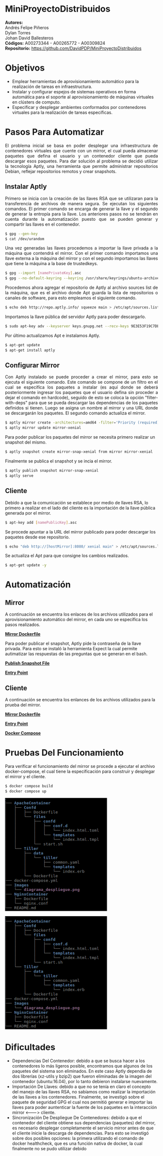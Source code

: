 # MiniProyectoDistribuidos
<b>Autores:</b><br>
Andrés Felipe Piñeros<br>
Dylan Torres<br>
Johan David Ballesteros<br>
<b>Códigos:</b> A00273344 - A00265772 - A00309824 <br>
<b>Repositorio:</b> https://github.com/DavidPDP/MiniProyectoDistribuidos

# Objetivos
* Emplear herramientas de aprovisionamiento automático para la realización de tareas en infraestructura.
* Instalar y configurar espejos de sistemas operativos en forma automática para el soporte al aprovisionamiento de máquinas virtuales en clústers de computo.
* Especificar y desplegar ambientes conformados por contenedores virtuales para la realización de tareas específicas.

# Pasos Para Automatizar
<p align='justify'>El problema inicial se basa en poder desplegar una infraestructura de contenedores virtuales que cuente con un mirror, el cual pueda almacenar paquetes que defina el usuario y un contenedor cliente que pueda descargar esos paquetes. Para dar solución al problema se decidió utilizar la tecnología Aptly, una herramienta que permite administrar repositorios Debian, reflejar repositorios remotos y crear snapshots.</p>

## Instalar Aptly
<p align='justify'>Primero se inicia con la creación de las llaves RSA que se utilizaran para la transferencia de archivos de manera segura. Se ejecutan los siguientes comandos. El primer comando se encarga de generar la llave y el segundo de generar la entropía para la llave. Los anteriores pasos no se tendrán en cuenta durante la automatización puesto que se pueden generar y compartir las llaves en el contenedor.</p>

```sh
$ gpg --gen-key
$ cat /dev/urandom
```
<p align='justify'> Una vez generadas las llaves procedemos a importar la llave privada a la máquina que contendrá el mirror. Con el primer comando importamos una llave externa a la máquina del mirror y con el segundo importamos las llaves que tiene la máquina a la base de trustedkeys.</p>

```sh
$ gpg --import [namePrivateKey].asc
$ gpg --no-default-keyring --keyring /usr/share/keyrings/ubuntu-archive-keyring.gpg --export | gpg --no-default-keyring --keyring trustedkeys.gpg --import
```
<p align='justify'>Procedemos ahora agregar el repositorio de Aptly al archivo sources list de la máquina, que es el archivo donde Apt guarda la lista de repositorios o canales de software, para esto empleamos el siguiente comando.</p>

```sh
$ echo deb http://repo.aptly.info/ squeeze main > /etc/apt/sources.list
```
Importamos la llave pública del servidor Aptly para poder descargarlo.

```sh
$ sudo apt-key adv --keyserver keys.gnupg.net --recv-keys 9E3E53F19C7DE460
```
Por último actualizamos Apt e instalamos Aptly.

```sh
$ apt-get update
$ apt-get install aptly
```
## Configurar Mirror
<p align='justify'>Con Aptly instalado se puede proceder a crear el mirror, para esto se ejecuta el siguiente comando. Este comando se compone de un filtro en el cual se especifíca los paquetes a instalar (es aquí donde se deberá posteriormente ingresar los paquetes que el usuario defina sin proceder a dejar el comando en hardcode), seguido de esto se coloca la opción "filter-with-deps" para que se pueda descargar las dependencias de los paquetes definidos si tienen. Luego se asigna un nombre al mirror y una URL donde se descargarán los paquetes. El segundo comando actualiza el mirror.</p>

```sh
$ aptly mirror create -architectures=amd64 -filter='Priority (required) | Priority (important) | Priority (standard) | postgresql' -filter-with-deps mirror-xenial http://mirror.upb.edu.co/ubuntu/ xenial main
$ aptly mirror update mirror-xenial
```
Para poder publicar los paquetes del mirror se necesita primero realizar un snapshot del mismo.

```sh
$ aptly snapshot create mirror-snap-xenial from mirror mirror-xenial
```
Finalmente se publica el snapshot y se incia el mirror.

```sh
$ aptly publish snapshot mirror-snap-xenial
$ aptly serve
```

## Cliente
Debido a que la comunicación se establece por medio de llaves RSA, lo primero a realizar en el lado del cliente es la importación de la llave pública generada por el mirror.

```sh
$ apt-key add [namePublicKey].asc
```
Se procede apuntar a la URL del mirror publicado para poder descargar los paquetes desde ese repositorio.

```sh
$ echo "deb http://[hostMirror]:8080/ xenial main" > /etc/apt/sources.list
```
Se actualiza el Apt para que consigne los cambios realizados.

```sh
$ apt-get update -y
```

# Automatización

## Mirror
A continuación se encuentra los enlaces de los archivos utilizados para el aprovisionamiento automático del mirror, en cada uno se específica los pasos realizados.

<a href="https://github.com/DavidPDP/MiniProyectoDistribuidos/blob/master/solucion/sol_sin_healthcheck/Mirror/Dockerfile"><b>Mirror Dockerfile</b></a>

Para poder publicar el snapshot, Aptly pide la contraseña de la llave privada. Para esto se instaló la herramienta Expect la cual permite autimatizar las respuestas de las preguntas que se generan en el bash.

<a href="https://github.com/DavidPDP/MiniProyectoDistribuidos/edit/master/solucion/sol_sin_healthcheck/Mirror/conf/publish_snapshot.sh"><b>Publish Snapshot File</b></a>

<a href="https://github.com/DavidPDP/MiniProyectoDistribuidos/blob/master/solucion/sol_sin_healthcheck/Mirror/conf/Entrypoint.sh"><b>Entry Point</b></a>

## Cliente
A continuación se encuentra los enlances de los archivos utilizados para la prueba del mirror.

<a href="https://github.com/DavidPDP/MiniProyectoDistribuidos/blob/master/solucion/sol_sin_healthcheck/Client/Dockerfile"><b>Mirror Dockerfile</b></a>

<a href="https://github.com/DavidPDP/MiniProyectoDistribuidos/blob/master/solucion/sol_sin_healthcheck/Client/conf/Entrypoint.sh"><b>Entry Point</b></a>

<a href="https://github.com/DavidPDP/MiniProyectoDistribuidos/blob/master/solucion/sol_sin_healthcheck/docker-compose.yml"><b>Docker Compose</b></a>

# Pruebas Del Funcionamiento
Para verificar el funcionamiento del mirror se procede a ejecutar el archivo docker-compose, el cual tiene la especificación para construir y desplegar el mirror y el cliente.

```sh
$ docker compose build 
$ docker compose up
```

![alt text](https://github.com/DavidPDP/DockerLoadBalancer/blob/master/Images/tree)

![alt text](https://github.com/DavidPDP/DockerLoadBalancer/blob/master/Images/tree)

# Dificultades

* Dependencias Del Contenedor: debido a que se busca hacer a los contenedores lo más ligeros posible, encontramos que algunos de los paquetes del sistema son eliminados. En este caso Aptly dependía de dos librerías (xz-utils y bzip2) que fueron eliminadas de la imagen del contenedor (ubuntu:16.04), por lo tanto debieron instalarse nuevamente.  
* Importación De Llaves: debido a que no se tenía en claro el concepto del manejo de las llaves RSA, no sabíamos como realizar la importación de las llaves a los contenedores. Finalmente, se investigó sobre el paquete de seguridad GPG el cual nos permitió generar e importar las llaves para poder auntenticar la fuente de los paquetes en la interacción mirror <---> cliente.
* Sincronización De Despliegue De Contenedores: debido a que el contenedor del cliente obtiene sus dependencias (paquetes) del mirror, es necesario desplegar completamente el servicio mirror antes de que el cliente inicie la descarga de dependencias. Para esto se investigó sobre dos posibles opciones: la primera utilizando el comando de docker healthcheck, que es una función nativa de docker, la cual finalmente no se pudo utilizar debido  
